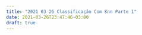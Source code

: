 ```yaml
---
title: "2021 03 26 Classificação Com Knn Parte 1"
date: 2021-03-26T23:47:46-03:00
draft: true
---
```


